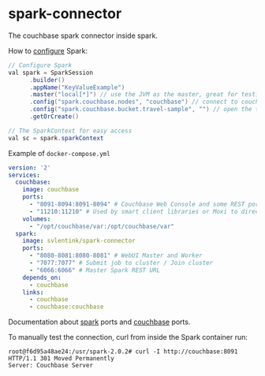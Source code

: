 # spark-connector

The couchbase spark connector inside spark.

How to
[configure](https://developer.couchbase.com/documentation/server/4.5/connectors/spark-2.0/getting-started.html)
Spark:
```java
// Configure Spark
val spark = SparkSession
      .builder()
      .appName("KeyValueExample")
      .master("local[*]") // use the JVM as the master, great for testing
      .config("spark.couchbase.nodes", "couchbase") // connect to couchbase via docker links
      .config("spark.couchbase.bucket.travel-sample", "") // open the travel-sample bucket with empty password
      .getOrCreate()

// The SparkContext for easy access
val sc = spark.sparkContext
```

Example of `docker-compose.yml`

```yaml
version: '2'
services:
  couchbase:
    image: couchbase
    ports:
      - "8091-8094:8091-8094" # Couchbase Web Console and some REST ports
      - "11210:11210" # Used by smart client libraries or Moxi to directly connect to the data nodes. The XDCR client uses this port as well as the SDKs. This is a memcached port.
    volumes:
      - "/opt/couchbase/var:/opt/couchbase/var"
  spark:
    image: svlentink/spark-connector
    ports:
      - "8080-8081:8080-8081" # WebUI Master and Worker
      - "7077:7077" # Submit job to cluster / Join cluster
      - "6066:6066" # Master Spark REST URL
    depends_on:
      - couchbase
    links:
      - couchbase
      - couchbase:couchbase

```

Documentation about
[spark](https://spark.apache.org/docs/latest/security.html#configuring-ports-for-network-security)
ports and
[couchbase](https://developer.couchbase.com/documentation/server/current/install/install-ports.html) ports.

To manually test the connection, curl from inside the Spark container run:

```shell
root@f6d95a48ae24:/usr/spark-2.0.2# curl -I http://couchbase:8091
HTTP/1.1 301 Moved Permanently
Server: Couchbase Server
```